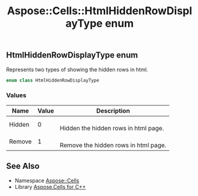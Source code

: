 ﻿---
title: Aspose::Cells::HtmlHiddenRowDisplayType enum
linktitle: HtmlHiddenRowDisplayType
second_title: Aspose.Cells for C++ API Reference
description: 'Aspose::Cells::HtmlHiddenRowDisplayType enum. Represents two types of showing the hidden rows in html in C++.'
type: docs
weight: 22600
url: /cpp/aspose.cells/htmlhiddenrowdisplaytype/
---
## HtmlHiddenRowDisplayType enum


Represents two types of showing the hidden rows in html.

```cpp
enum class HtmlHiddenRowDisplayType
```

### Values

| Name | Value | Description |
| --- | --- | --- |
| Hidden | 0 | <br>Hidden the hidden rows in html page. |
| Remove | 1 | <br>Remove the hidden rows in html page. |

## See Also

* Namespace [Aspose::Cells](../)
* Library [Aspose.Cells for C++](../../)
